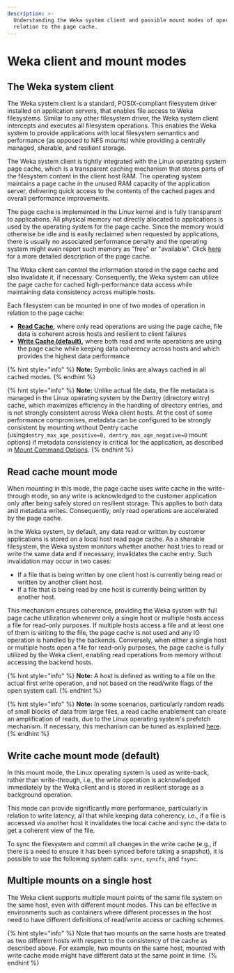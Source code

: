 ```yaml
---
description: >-
  Understanding the Weka system client and possible mount modes of operation in
  relation to the page cache.
---
```


# Weka client and mount modes

## The Weka system client

The Weka system client is a standard, POSIX-compliant filesystem driver installed on application servers, that enables file access to Weka filesystems. Similar to any other filesystem driver, the Weka system client intercepts and executes all filesystem operations. This enables the Weka system to provide applications with local filesystem semantics and performance (as opposed to NFS mounts) while providing a centrally managed, sharable, and resilient storage.

The Weka system client is tightly integrated with the Linux operating system page cache, which is a transparent caching mechanism that stores parts of the filesystem content in the client host RAM. The operating system maintains a page cache in the unused RAM capacity of the application server, delivering quick access to the contents of the cached pages and overall performance improvements.

The page cache is implemented in the Linux kernel and is fully transparent to applications. All physical memory not directly allocated to applications is used by the operating system for the page cache. Since the memory would otherwise be idle and is easily reclaimed when requested by applications, there is usually no associated performance penalty and the operating system might even report such memory as "free" or "available". Click [here](https://manybutfinite.com/post/page-cache-the-affair-between-memory-and-files/) for a more detailed description of the page cache.

The Weka client can control the information stored in the page cache and also invalidate it, if necessary. Consequently, the Weka system can utilize the page cache for cached high-performance data access while maintaining data consistency across multiple hosts.

Each filesystem can be mounted in one of two modes of operation in relation to the page cache:

* [**Read Cache**](weka-client-and-mount-modes.md#read-cache-mount-mode)**,** where only read operations are using the page cache, file data is coherent across hosts and resilient to client failures
* [**Write Cache (default)**](weka-client-and-mount-modes.md#write-cache-mount-mode-default)**,** where both read and write operations are using the page cache while keeping data coherency across hosts and which provides the highest data performance

{% hint style="info" %}
**Note:** Symbolic links are always cached in all cached modes.
{% endhint %}

{% hint style="info" %}
**Note:** Unlike actual file data, the file metadata is managed in the Linux operating system by the Dentry (directory entry) cache, which maximizes efficiency in the handling of directory entries, and is not strongly consistent across Weka client hosts. At the cost of some performance compromises, metadata can be configured to be strongly consistent by mounting without Dentry cache (using`dentry_max_age_positive=0, dentry_max_age_negative=0` mount options) if metadata consistency is critical for the application, as described in [Mount Command Options](../fs/mounting-filesystems.md#mount-command-options).&#x20;
{% endhint %}

## **R**ead cache mount mode

When mounting in this mode, the page cache uses write cache in the write-through mode, so any write is acknowledged to the customer application only after being safely stored on resilient storage. This applies to both data and metadata writes. Consequently, only read operations are accelerated by the page cache.

In the Weka system, by default, any data read or written by customer applications is stored on a local host read page cache. As a sharable filesystem, the Weka system monitors whether another host tries to read or write the same data and if necessary, invalidates the cache entry. Such invalidation may occur in two cases:

* If a file that is being written by one client host is currently being read or written by another client host.
* If a file that is being read by one host is currently being written by another host.

This mechanism ensures coherence, providing the Weka system with full page cache utilization whenever only a single host or multiple hosts access a file for read-only purposes. If multiple hosts access a file and at least one of them is writing to the file, the page cache is not used and any IO operation is handled by the backends. Conversely, when either a single host or multiple hosts open a file for read-only purposes, the page cache is fully utilized by the Weka client, enabling read operations from memory without accessing the backend hosts.

{% hint style="info" %}
**Note:** A host is defined as writing to a file on the actual first write operation, and not based on the read/write flags of the open system call.
{% endhint %}

{% hint style="info" %}
**Note:** In some scenarios, particularly random reads of small blocks of data from large files, a read cache enablement can create an amplification of reads, due to the Linux operating system's prefetch mechanism. If necessary, this mechanism can be tuned as explained [here](https://www.kernel.org/doc/Documentation/ABI/testing/sysfs-class-bdi).
{% endhint %}

## Write cache mount mode (default)

In this mount mode, the Linux operating system is used as write-back, rather than write-through, i.e., the write operation is acknowledged immediately by the Weka client and is stored in resilient storage as a background operation.

This mode can provide significantly more performance, particularly in relation to write latency, all that while keeping data coherency, i.e., if a file is accessed via another host it invalidates the local cache and sync the data to get a coherent view of the file.

To sync the filesystem and commit all changes in the write cache (e.g., if there is a need to ensure it has been synced before taking a snapshot), it is possible to use the following system calls: `sync`, `syncfs`, and `fsync`.

## Multiple mounts on a single host

The Weka client supports multiple mount points of the same file system on the same host, even with different mount modes. This can be effective in environments such as containers where different processes in the host need to have different definitions of read/write access or caching schemes.

{% hint style="info" %}
Note that two mounts on the same hosts are treated as two different hosts with respect to the consistency of the cache as described above. For example, two mounts on the same host, mounted with write cache mode might have different data at the same point in time.
{% endhint %}
